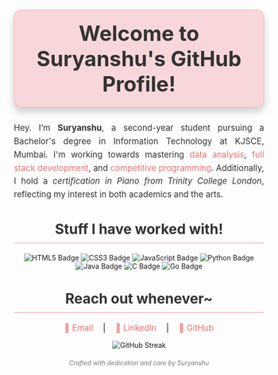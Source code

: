 <h1 align="center" style="font-size: 3em; color: #333; background-color: #f8d7da; padding: 20px; border-radius: 15px; border: 2px solid #f5c6cb; box-shadow: 0 8px 16px rgba(0, 0, 0, 0.2);">
  Welcome to Suryanshu's GitHub Profile!
</h1>

<p align="center" style="font-size: 1.2em; color: #333; max-width: 800px; margin: 20px auto; line-height: 1.6; text-align: justify;">
  Hey. I’m <b>Suryanshu</b>, a second-year student pursuing a Bachelor's degree in Information Technology at KJSCE, Mumbai. I'm working towards mastering <span style="color: #e57373;">data analysis</span>, <span style="color: #e57373;">full stack development</span>, and <span style="color: #e57373;">competitive programming</span>. Additionally, I hold a <i>certification in Piano from Trinity College London</i>, reflecting my interest in both academics and the arts.
</p>

<h2 align="center" style="font-size: 2em; color: #333; border-bottom: 2px solid #f5c6cb; padding-bottom: 10px; margin-bottom: 20px;">
  Stuff I have worked with!
</h2>
<p align="center">
  <img src="https://img.shields.io/badge/HTML5-E34F26?style=flat&logo=html5&logoColor=white" alt="HTML5 Badge"/>
  <img src="https://img.shields.io/badge/CSS3-1572B6?style=flat&logo=css3&logoColor=white" alt="CSS3 Badge"/>
  <img src="https://img.shields.io/badge/JavaScript-F7DF1E?style=flat&logo=javascript&logoColor=black" alt="JavaScript Badge"/>
  <img src="https://img.shields.io/badge/Python-3776AB?style=flat&logo=python&logoColor=white" alt="Python Badge"/>
  <img src="https://img.shields.io/badge/Java-007396?style=flat&logo=java&logoColor=white" alt="Java Badge"/>
  <img src="https://img.shields.io/badge/C-%2300599C?style=flat&logo=c&logoColor=white" alt="C Badge"/>
  <img src="https://img.shields.io/badge/Go-00ADD8?style=flat&logo=go&logoColor=white" alt="Go Badge"/>
</p>

<h2 align="center" style="font-size: 2em; color: #333; border-bottom: 2px solid #f5c6cb; padding-bottom: 10px; margin-bottom: 20px;">
  Reach out whenever~
</h2>
<p align="center" style="font-size: 1.2em;">
  <a href="mailto:suryanshu.b@somaiya.edu" style="color: #e57373; text-decoration: none; padding: 0 15px;">📧 Email</a> |
  <a href="https://www.linkedin.com/in/suryanshusudipbanerjee/" style="color: #e57373; text-decoration: none; padding: 0 15px;">🔗 LinkedIn</a> |
  <a href="https://github.com/SuryanshuBanerjee" style="color: #e57373; text-decoration: none; padding: 0 15px;">🐙 GitHub</a>
</p>

<p align="center">
  <img src="https://github-readme-streak-stats.herokuapp.com?user=SuryanshuBanerjee&theme=radical&hide_border=true&date_format=M%20j%5B%2C%20Y%5D" alt="GitHub Streak">
</p>

<p align="center" style="font-size: 0.9em; color: #777; margin: 20px;">
  <i>Crafted with dedication and care by Suryanshu</i>
</p>
